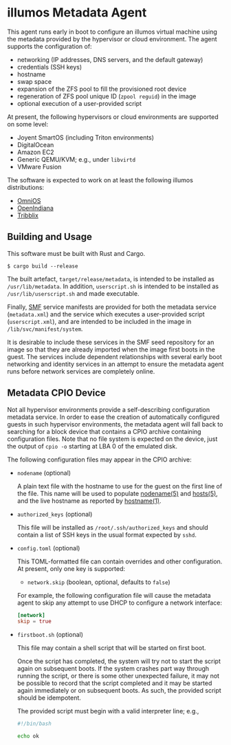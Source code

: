 # illumos Metadata Agent

This agent runs early in boot to configure an illumos virtual machine using the
metadata provided by the hypervisor or cloud environment.  The agent supports
the configuration of:

* networking (IP addresses, DNS servers, and the default gateway)
* credentials (SSH keys)
* hostname
* swap space
* expansion of the ZFS pool to fill the provisioned root device
* regeneration of ZFS pool unique ID (`zpool reguid`) in the image
* optional execution of a user-provided script

At present, the following hypervisors or cloud environments are supported on
some level:

* Joyent SmartOS (including Triton environments)
* DigitalOcean
* Amazon EC2
* Generic QEMU/KVM; e.g., under `libvirtd`
* VMware Fusion

The software is expected to work on at least the following illumos
distributions:

* [OmniOS](https://omnios.org/)
* [OpenIndiana](https://www.openindiana.org/)
* [Tribblix](http://www.tribblix.org/)

## Building and Usage

This software must be built with Rust and Cargo.

```
$ cargo build --release
```

The built artefact, `target/release/metadata`, is intended to be installed as
`/usr/lib/metadata`.  In addition, `userscript.sh` is intended to be installed
as `/usr/lib/userscript.sh` and made executable.

Finally, [SMF](https://illumos.org/man/5/smf) service manifests are provided
for both the metadata service (`metadata.xml`) and the service which executes a
user-provided script (`userscript.xml`), and are intended to be included in the
image in `/lib/svc/manifest/system`.

It is desirable to include these services in the SMF seed repository for an
image so that they are already imported when the image first boots in the
guest.  The services include dependent relationships with several early boot
networking and identity services in an attempt to ensure the metadata agent
runs before network services are completely online.

## Metadata CPIO Device

Not all hypervisor environments provide a self-describing configuration
metadata service.  In order to ease the creation of automatically configured
guests in such hypervisor environments, the metadata agent will fall back to
searching for a block device that contains a CPIO archive containing
configuration files.  Note that no file system is expected on the device, just
the output of `cpio -o` starting at LBA 0 of the emulated disk.

The following configuration files may appear in the CPIO archive:

- `nodename` (optional)

  A plain text file with the hostname to use for the guest on the first
  line of the file.  This name will be used to populate
  [nodename(5)](https://illumos.org/man/5/nodename) and
  [hosts(5)](https://illumos.org/man/5/hosts), and the live hostname
  as reported by [hostname(1)](https://illumos.org/man/1/hostname).

- `authorized_keys` (optional)

  This file will be installed as `/root/.ssh/authorized_keys` and should
  contain a list of SSH keys in the usual format expected by `sshd`.

- `config.toml` (optional)

  This TOML-formatted file can contain overrides and other configuration.
  At present, only one key is supported:

  * `network.skip` (boolean, optional, defaults to `false`)

  For example, the following configuration file will cause the metadata
  agent to skip any attempt to use DHCP to configure a network
  interface:

  ```toml
  [network]
  skip = true
  ```

- `firstboot.sh` (optional)

  This file may contain a shell script that will be started on first boot.

  Once the script has completed, the system will try not to start the script
  again on subsequent boots.  If the system crashes part way through running
  the script, or there is some other unexpected failure, it may not be possible
  to record that the script completed and it may be started again immediately
  or on subsequent boots.  As such, the provided script should be idempotent.

  The provided script must begin with a valid interpreter line; e.g.,

  ```sh
  #!/bin/bash

  echo ok
  ```
